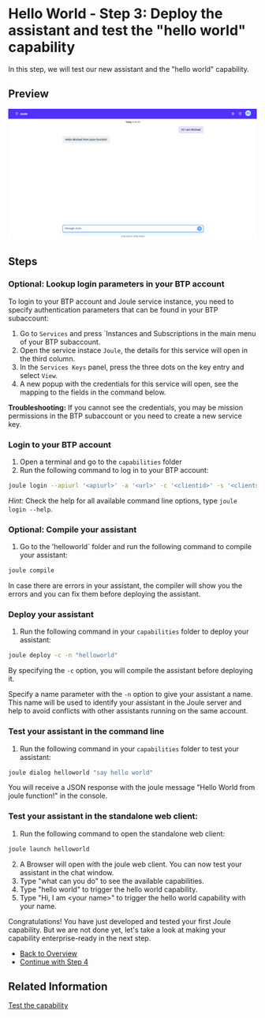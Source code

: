 # Hello World - Step 3: Deploy the assistant and test the "hello world" capability

In this step, we will test our new assistant and the "hello world" capability.

## Preview

![image](assets/preview.png)

## Steps

### Optional: Lookup login parameters in your BTP account

To login to your BTP account and Joule service instance, you need to specify authentication parameters that can be found in your BTP subaccount:

1. Go to `Services` and press `Instances and Subscriptions in the main menu of your BTP subaccount.
2. Open the service instace `Joule`, the details for this service will open in the third column.
3. In the `Services Keys` panel, press the three dots on the key entry and select `View`.
4. A new popup with the credentials for this service will open, see the mapping to the fields in the command below.

**Troubleshooting:** If you cannot see the credentials, you may be mission permissions in the BTP subaccount or you need to create a new service key.

### Login to your BTP account

1. Open a terminal and go to the `capabilities` folder
2. Run the following command to log in to your BTP account:
```bash
joule login --apiurl '<apiurl>' -a '<url>' -c '<clientid>' -s '<clientsecret>' -u '<youruser>' -p '<yourpassword>'
```

*Hint:* Check the help for all available command line options, type `joule login --help`.

### Optional: Compile your assistant

1. Go to the 'helloworld` folder and run the following command to compile your assistant:
```bash
joule compile
```

In case there are errors in your assistant, the compiler will show you the errors and you can fix them before deploying the assistant.

### Deploy your assistant

1. Run the following command in your `capabilities` folder to deploy your assistant:
```bash
joule deploy -c -n "helloworld"
```

By specifying the `-c` option, you will compile the assistant before deploying it.

Specify a name parameter with the `-n` option to give your assistant a name. This name will be used to identify your assistant in the Joule server and help to avoid conflicts with other assistants running on the same account.

### Test your assistant in the command line

1. Run the following command in your `capabilities` folder to test your assistant:
```bash
joule dialog helloworld "say hello world"  
```

You will receive a JSON response with the joule message "Hello World from joule function!" in the console.

### Test your assistant in the standalone web client:

1. Run the following command to open the standalone web client:
```bash
joule launch helloworld
```
2. A Browser will open with the joule web client. You can now test your assistant in the chat window.
3. Type "what can you do" to see the available capabilities.
4. Type "hello world" to trigger the hello world capability.
5. Type "Hi, I am \<your name\>" to trigger the hello world capability with your name.

Congratulations! You have just developed and tested your first Joule capability. But we are not done yet, let's take a look at making your capability enterprise-ready in the next step.

* [Back to Overview](../index.md)
* [Continue with Step 4](../step4/index.md)

## Related Information 

[Test the capability](https://help.sap.com/docs/joule/service-guide/test-capability)